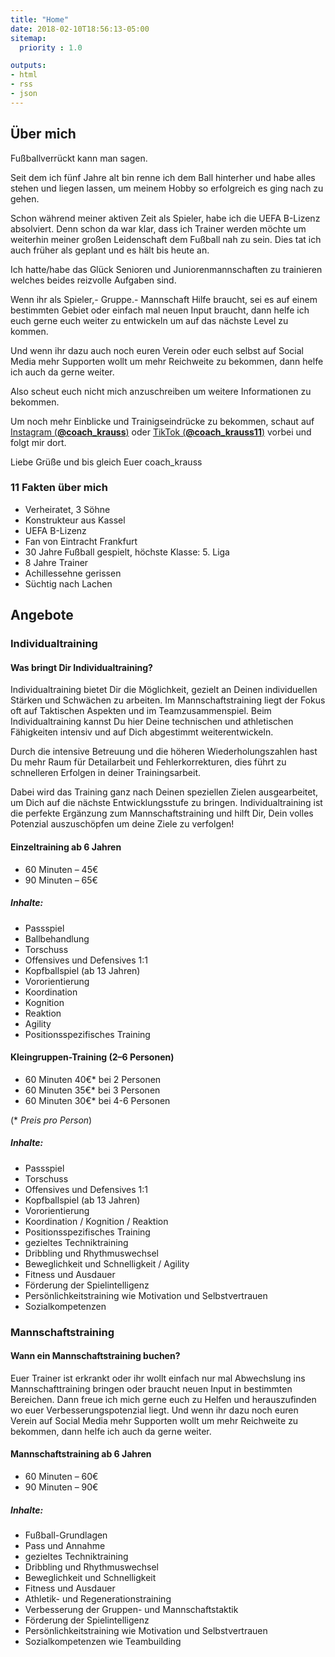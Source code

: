 ```yaml
---
title: "Home"
date: 2018-02-10T18:56:13-05:00
sitemap:
  priority : 1.0

outputs:
- html
- rss
- json
---
```



## Über mich

Fußballverrückt kann man sagen.

Seit dem ich fünf Jahre alt bin renne ich dem Ball hinterher und habe alles stehen und liegen lassen, um meinem Hobby so erfolgreich es ging nach zu gehen.

Schon während meiner aktiven Zeit als Spieler, habe ich die UEFA B-Lizenz absolviert. Denn schon da war klar, dass ich Trainer werden möchte um weiterhin meiner großen Leidenschaft dem Fußball nah zu sein. Dies tat ich auch früher als geplant und es hält bis heute an.

Ich hatte/habe das Glück Senioren und Juniorenmannschaften zu trainieren welches beides reizvolle Aufgaben sind.

Wenn ihr als Spieler,- Gruppe.- Mannschaft Hilfe braucht, sei es auf einem bestimmten Gebiet oder einfach mal neuen Input braucht, dann helfe ich euch gerne euch weiter zu entwickeln um auf das nächste Level zu kommen.

Und wenn ihr dazu auch noch euren Verein oder euch selbst auf Social Media mehr Supporten wollt um mehr Reichweite zu bekommen, dann helfe ich auch da gerne weiter.

Also scheut euch nicht mich anzuschreiben um weitere Informationen zu bekommen.

Um noch mehr Einblicke und Trainigseindrücke zu bekommen, schaut auf [Instagram (**@coach_krauss**)](https://www.instagram.com/coach_krauss/) oder [TikTok (**@coach_krauss11**)](https://www.tiktok.com/@coach_krauss11) vorbei und folgt mir dort.

Liebe Grüße und bis gleich
Euer coach_krauss

### 11 Fakten über mich

- Verheiratet, 3 Söhne
- Konstrukteur aus Kassel
- UEFA B-Lizenz
- Fan von Eintracht Frankfurt
- 30 Jahre Fußball gespielt, höchste Klasse: 5. Liga
- 8 Jahre Trainer
- Achillessehne gerissen
- Süchtig nach Lachen

## Angebote

### Individualtraining

#### Was bringt Dir Individualtraining?

Individualtraining bietet Dir die Möglichkeit, gezielt an Deinen individuellen Stärken und Schwächen zu arbeiten. Im Mannschaftstraining liegt der Fokus oft auf Taktischen Aspekten und im Teamzusammenspiel. Beim Individualtraining kannst Du hier Deine technischen und athletischen Fähigkeiten intensiv und auf Dich abgestimmt weiterentwickeln.

Durch die intensive Betreuung und die höheren Wiederholungszahlen hast Du mehr Raum für Detailarbeit und Fehlerkorrekturen, dies führt zu schnelleren Erfolgen in deiner Trainingsarbeit.

Dabei wird das Training ganz nach Deinen speziellen Zielen ausgearbeitet, um Dich auf die nächste Entwicklungsstufe zu bringen. Individualtraining ist die perfekte Ergänzung zum Mannschaftstraining und hilft Dir, Dein volles Potenzial auszuschöpfen um deine Ziele zu verfolgen!

#### Einzeltraining ab 6 Jahren

- 60 Minuten – 45€
- 90 Minuten – 65€

##### Inhalte:
- Passspiel
- Ballbehandlung 
- Torschuss
- Offensives und Defensives 1:1
- Kopfballspiel (ab 13 Jahren)
- Vororientierung
- Koordination 
- Kognition
- Reaktion 
- Agility 
- Positionsspezifisches Training


#### Kleingruppen-Training (2–6 Personen)
- 60 Minuten 40€* bei 2 Personen
- 60 Minuten 35€* bei 3 Personen 
- 60 Minuten 30€* bei 4-6 Personen

(* *Preis pro Person*)

##### Inhalte:
- ​Passspiel
- Torschuss
- Offensives und Defensives 1:1
- Kopfballspiel (ab 13 Jahren)
- Vororientierung
- Koordination / Kognition / Reaktion
- Positionsspezifisches Training
- gezieltes Techniktraining
- Dribbling und Rhythmuswechsel
- Beweglichkeit und Schnelligkeit / Agility
- Fitness und Ausdauer 
- Förderung der Spielintelligenz
- Persönlichkeitstraining wie Motivation und Selbstvertrauen
- Sozialkompetenzen

### Mannschaftstraining

#### Wann ein Mannschaftstraining buchen?

Euer Trainer ist erkrankt oder ihr wollt einfach nur mal Abwechslung ins Mannschafttraining bringen oder braucht neuen Input in bestimmten Bereichen. Dann freue ich mich gerne euch zu Helfen und herauszufinden wo euer Verbesserungspotenzial liegt.
Und wenn ihr dazu noch euren Verein auf Social Media mehr Supporten wollt um mehr Reichweite zu bekommen, dann helfe ich auch da gerne weiter.

#### Mannschaftstraining ab 6 Jahren 
- 60 Minuten – 60€
- 90 Minuten – 90€

##### Inhalte:
- Fußball-Grundlagen 
- Pass und Annahme
- gezieltes Techniktraining
- Dribbling und Rhythmuswechsel
- Beweglichkeit und Schnelligkeit
- Fitness und Ausdauer 
- Athletik- und Regenerationstraining
- Verbesserung der Gruppen- und Mannschaftstaktik
- Förderung der Spielintelligenz
- Persönlichkeitstraining wie Motivation und Selbstvertrauen
- Sozialkompetenzen wie Teambuilding
